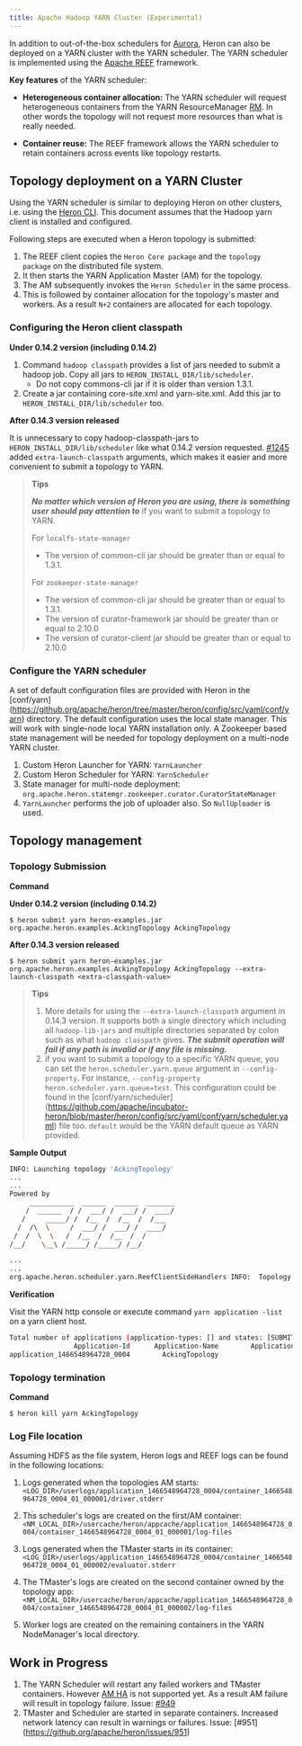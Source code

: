 ```yaml
---
title: Apache Hadoop YARN Cluster (Experimental)
---
```


In addition to out-of-the-box schedulers for [Aurora](../aurora), Heron can also be deployed on a
YARN cluster with the YARN scheduler. The YARN scheduler is implemented using the
[Apache REEF](https://reef.apache.org/) framework.

**Key features** of the YARN scheduler:

* **Heterogeneous container allocation:** The YARN scheduler will request heterogeneous containers
from the YARN ResourceManager [RM](http://hadoop.apache.org/docs/current/hadoop-yarn/hadoop-yarn-site/YARN.html). In other words the topology will not request more resources than what is really needed.

* **Container reuse:** The REEF framework allows the YARN scheduler to retain containers
across events like topology restarts.

## Topology deployment on a YARN Cluster

Using the YARN scheduler is similar to deploying Heron on other clusters, i.e. using the
[Heron CLI](/docs/operators/heron-cli/).
This document assumes that the Hadoop yarn client is installed and configured.

Following steps are executed when a Heron topology is submitted:

1. The REEF client copies the `Heron Core package` and the `topology package` on the distributed file system.
1. It then starts the YARN Application Master (AM) for the topology.
1. The AM subsequently invokes the `Heron Scheduler` in the same process.
1. This is followed by container allocation for the topology's master and workers. As a result `N+2`
containers are allocated for each topology.

### Configuring the Heron client classpath

**Under 0.14.2 version (including 0.14.2)**

  1. Command `hadoop classpath` provides a list of jars needed to submit a hadoop job. Copy all jars to `HERON_INSTALL_DIR/lib/scheduler`.
     * Do not copy commons-cli jar if it is older than version 1.3.1.
  1. Create a jar containing core-site.xml and yarn-site.xml. Add this jar to `HERON_INSTALL_DIR/lib/scheduler` too.

**After 0.14.3 version released**

It is unnecessary to copy hadoop-classpath-jars to `HERON_INSTALL_DIR/lib/scheduler` like what 0.14.2 version requested. [#1245](https://github.com/apache/incubator-heron/issues/1245) added `extra-launch-classpath` arguments, which makes it easier and more convenient to submit a topology to YARN.

> **Tips**
>
>***No matter which version of Heron you are using, there is something user should pay attention to*** if you want to submit a topology to YARN.
>
>For `localfs-state-manager`
>
>* The version of common-cli jar should be greater than or equal to 1.3.1.
>
>For `zookeeper-state-manager`
>
>* The version of common-cli jar should be greater than or equal to 1.3.1.
>* The version of curator-framework jar should be greater than or equal to 2.10.0
>* The version of curator-client jar should be greater than or equal to 2.10.0

### Configure the YARN scheduler

A set of default configuration files are provided with Heron in the [conf/yarn]
(https://github.org/apache/heron/tree/master/heron/config/src/yaml/conf/yarn) directory.
The default configuration uses the local state manager. This will work with single-node local
YARN installation only. A Zookeeper based state management will be needed for topology
deployment on a multi-node YARN cluster.

1. Custom Heron Launcher for YARN: `YarnLauncher`
1. Custom Heron Scheduler for YARN: `YarnScheduler`
1. State manager for multi-node deployment:
`org.apache.heron.statemgr.zookeeper.curator.CuratorStateManager`
1. `YarnLauncher` performs the job of uploader also. So `NullUploader` is used.

## Topology management

### Topology Submission
**Command**

**Under 0.14.2 version (including 0.14.2)**

`$ heron submit yarn heron-examples.jar org.apache.heron.examples.AckingTopology AckingTopology`


**After 0.14.3 version released**

`$ heron submit yarn heron-examples.jar org.apache.heron.examples.AckingTopology AckingTopology --extra-launch-classpath <extra-classpath-value>`

>**Tips**
>
>1. More details for using the `--extra-launch-classpath` argument in 0.14.3 version. It supports both a single directory which including all `hadoop-lib-jars` and multiple directories separated by colon such as what `hadoop classpath` gives. ***The submit operation will fail if any path is invalid or if any file is missing.***
>2. if you want to submit a topology to a specific YARN queue, you can set the `heron.scheduler.yarn.queue` argument in `--config-property`. For instance, `--config-property heron.scheduler.yarn.queue=test`. This configuration could be found in the [conf/yarn/scheduler]
(https://github.com/apache/incubator-heron/blob/master/heron/config/src/yaml/conf/yarn/scheduler.yaml) file too. `default` would be the YARN default queue as YARN provided.

**Sample Output**

```bash
INFO: Launching topology 'AckingTopology'
...
...
Powered by
     ___________  ______  ______  _______
    /  ______  / /  ___/ /  ___/ /  ____/
   /     _____/ /  /__  /  /__  /  /___
  /  /\  \     /  ___/ /  ___/ /  ____/
 /  /  \  \   /  /__  /  /__  /  /
/__/    \__\ /_____/ /_____/ /__/

...
...
org.apache.heron.scheduler.yarn.ReefClientSideHandlers INFO:  Topology AckingTopology is running, jobId AckingTopology.
```

**Verification**

Visit the YARN http console or execute command `yarn application -list` on a yarn client host.

```bash
Total number of applications (application-types: [] and states: [SUBMITTED, ACCEPTED, RUNNING]):1
                Application-Id	    Application-Name	    Application-Type	      User	     Queue	             State	       Final-State	       Progress	                       Tracking-URL
application_1466548964728_0004	      AckingTopology	                YARN	     heron	   default	           RUNNING	         UNDEFINED	             0%	                                N/A
```

### Topology termination
**Command**

`$ heron kill yarn AckingTopology`


### Log File location

Assuming HDFS as the file system, Heron logs and REEF logs can be found in the following locations:

1. Logs generated when the topologies AM starts:
`<LOG_DIR>/userlogs/application_1466548964728_0004/container_1466548964728_0004_01_000001/driver.stderr`

1. Ths scheduler's logs are created on the first/AM container:
`<NM_LOCAL_DIR>/usercache/heron/appcache/application_1466548964728_0004/container_1466548964728_0004_01_000001/log-files`

1. Logs generated when the TMaster starts in its container:
`<LOG_DIR>/userlogs/application_1466548964728_0004/container_1466548964728_0004_01_000002/evaluator.stderr`

1. The TMaster's logs are created on the second container owned by the topology app:
`<NM_LOCAL_DIR>/usercache/heron/appcache/application_1466548964728_0004/container_1466548964728_0004_01_000002/log-files`

1. Worker logs are created on the remaining containers in the YARN NodeManager's local directory.


## Work in Progress

1. The YARN Scheduler will restart any failed workers and TMaster containers. However [AM HA](https://hadoop.apache.org/docs/r2.7.1/hadoop-yarn/hadoop-yarn-site/ResourceManagerHA.html)  is not
 supported yet. As a result AM failure will result in topology failure.
 Issue: [#949](https://github.org/apache/heron/issues/949)
1. TMaster and Scheduler are started in separate containers. Increased network latency can result
 in warnings or failures. Issue: [#951] (https://github.org/apache/heron/issues/951)

